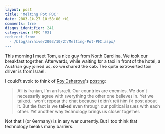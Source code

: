 ```yaml
---
layout: post
title: 'Melting Pot PDC'
date: 2003-10-27 10:58:00 +01
comments: true
disqus_identifier: 241
categories: [PDC '03]
redirect_from:
  - /blog/archive/2003/10/27/Melting-Pot-PDC.aspx/
---
```


This morning I meet Tom, a nice guy from North Carolina. We took our breakfast together. Afterwards, while waiting for a taxi in front of the hotel, a Austrian guy joined us, so we shared the cab. The quite extroverted taxi driver is from Israel.

I could't avoid to think of [Roy Osherove](http://weblogs.asp.net/rosherove/)'s [posting](http://weblogs.asp.net/rosherove/posts/31828.aspx):

> Ali is Iranian, I'm an Israeli. Our countries are enemies. We don't necessarily agree with everything the other one believes in. Yet we talked. I won't repeat the chat because I didn't tell him I'd post about it. But the fact is we **talked** even through our political issues with each other. Yet another way technology brings us closer together.

Not that I (or Germany) is in any war currently. But I too think that technology breaks many barriers.

